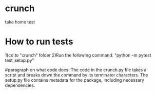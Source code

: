 # crunch
take home test

# How to run tests

1)cd to "crunch" folder
2)Run the following command: "python -m pytest test_setup.py"

#paragraph on what code does:
The code in the crunch.py file takes a script and breaks down the command by its terminator characters. The setup.py file contains metadata for the package, including necessary dependencies.

